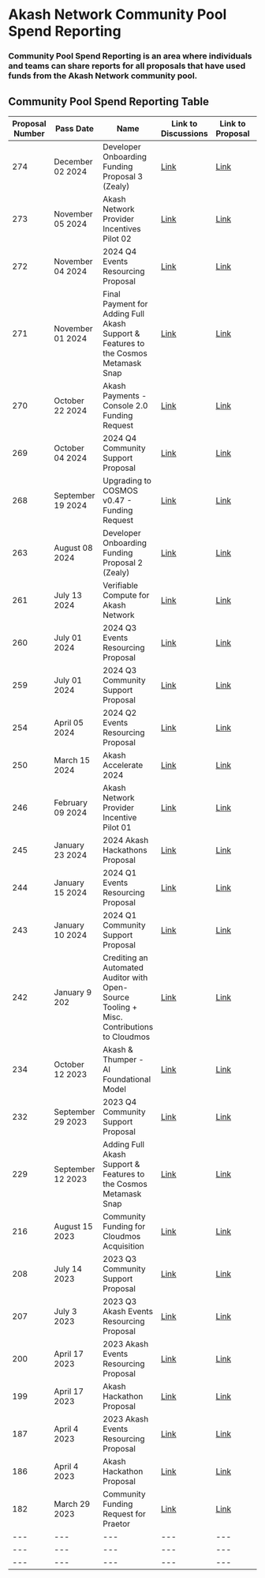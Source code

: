 

# Akash Network Community Pool Spend Reporting


### Community Pool Spend Reporting is an area where individuals and teams can share reports for all proposals that have used funds from the Akash Network community pool.

## Community Pool Spend Reporting Table
| Proposal Number | Pass Date | Name | Link to Discussions | Link to Proposal | Link to Report |
| --- | --- | --- | --- | --- | --- |
| 274 | December 02 2024 | Developer Onboarding Funding Proposal 3 (Zealy) | [Link](https://github.com/orgs/akash-network/discussions/728) | [Link](https://www.mintscan.io/akash/proposals/274) | --- |
| 273 | November 05 2024 | Akash Network Provider Incentives Pilot 02 | [Link](https://github.com/orgs/akash-network/discussions/696) | [Link](https://www.mintscan.io/akash/proposals/273) | [Link](https://lookerstudio.google.com/u/1/reporting/198bc72a-7925-4980-a542-74f782847858/page/BIUND) |
| 272 | November 04 2024 | 2024 Q4 Events Resourcing Proposal | [Link](https://github.com/orgs/akash-network/discussions/380) | [Link](https://www.mintscan.io/akash/proposals/272) | [Link](https://lookerstudio.google.com/u/1/reporting/96c38594-7ec4-4a4f-9128-3feaf3b82ac8/page/BIUND) |
| 271 | November 01 2024 | Final Payment for Adding Full Akash Support & Features to the Cosmos Metamask Snap | [Link](https://github.com/orgs/akash-network/discussions/247) | [Link](https://www.mintscan.io/akash/proposals/271) | --- |
| 270 | October 22 2024 | Akash Payments - Console 2.0 Funding Request | [Link](https://github.com/orgs/akash-network/discussions/688) | [Link](https://www.mintscan.io/akash/proposals/270) | [Link](https://lookerstudio.google.com/u/1/reporting/180bd7f4-e9b6-47a4-a187-9dc8e8a118a6/page/BIUND) |
| 269 | October 04 2024 | 2024 Q4 Community Support Proposal | [Link](https://github.com/orgs/akash-network/discussions/394) | [Link](https://www.mintscan.io/akash/proposals/269) | [Link](https://lookerstudio.google.com/u/1/reporting/f12da20a-b5bf-4f80-8a45-ff8861a1473e/page/BIUND) |
| 268 | September 19 2024 | Upgrading to COSMOS v0.47 - Funding Request | [Link](https://github.com/orgs/akash-network/discussions/673) | [Link](https://www.mintscan.io/akash/proposals/268) | [Link](https://lookerstudio.google.com/u/1/reporting/00771978-f51c-41d5-a5a5-3562563158cc/page/BIUND) |
| 263 | August 08 2024 | Developer Onboarding Funding Proposal 2 (Zealy) | [Link](https://github.com/orgs/akash-network/discussions/633) | [Link](https://www.mintscan.io/akash/proposals/263) | --- |
| 261 | July 13 2024 | Verifiable Compute for Akash Network | [Link](https://github.com/orgs/akash-network/discussions/614) | [Link](https://www.mintscan.io/akash/proposals/261) | --- |
| 260 | July 01 2024 | 2024 Q3 Events Resourcing Proposal | [Link](https://github.com/orgs/akash-network/discussions/380) | [Link](https://www.mintscan.io/akash/proposals/260) | [Link](https://lookerstudio.google.com/u/1/reporting/96c38594-7ec4-4a4f-9128-3feaf3b82ac8/page/BIUND) |
| 259 | July 01 2024 | 2024 Q3 Community Support Proposal | [Link](https://github.com/orgs/akash-network/discussions/394) | [Link](https://www.mintscan.io/akash/proposals/259) | [Link](https://lookerstudio.google.com/u/1/reporting/f12da20a-b5bf-4f80-8a45-ff8861a1473e/page/BIUND) |
| 254 | April 05 2024 | 2024 Q2 Events Resourcing Proposal | [Link](https://github.com/orgs/akash-network/discussions/380) | [Link](https://www.mintscan.io/akash/proposals/254) | [Link](https://lookerstudio.google.com/u/1/reporting/96c38594-7ec4-4a4f-9128-3feaf3b82ac8/page/BIUND) |
| 250 | March 15 2024 | Akash Accelerate 2024 | [Link](https://github.com/orgs/akash-network/discussions/499) | [Link](https://www.mintscan.io/akash/proposals/250) | [Link](https://lookerstudio.google.com/u/1/reporting/b321bc26-970e-4f1a-9863-3200164b0cee/page/BIUND) |
| 246 | February 09 2024 | Akash Network Provider Incentive Pilot 01 | [Link](https://github.com/orgs/akash-network/discussions/448) | [Link](https://www.mintscan.io/akash/proposals/246) | [Link](https://lookerstudio.google.com/u/1/reporting/f2f8fe80-97cd-45cd-bbd0-17826eab5ae5/page/BIUND) |
| 245 | January 23 2024 | 2024 Akash Hackathons Proposal | [Link](https://github.com/orgs/akash-network/discussions/415) | [Link](https://www.mintscan.io/akash/proposals/245) | [Link](https://lookerstudio.google.com/u/1/reporting/1e3e46db-6452-4f4d-9239-d780c5231ceb/page/BIUND) |
| 244 | January 15 2024 | 2024 Q1 Events Resourcing Proposal | [Link](https://github.com/orgs/akash-network/discussions/380) | [Link](https://www.mintscan.io/akash/proposals/244) | [Link](https://lookerstudio.google.com/u/1/reporting/96c38594-7ec4-4a4f-9128-3feaf3b82ac8/page/BIUND) |
| 243 | January 10 2024 | 2024 Q1 Community Support Proposal | [Link](https://github.com/orgs/akash-network/discussions/394) | [Link](https://www.mintscan.io/akash/proposals/243) | [Link](https://lookerstudio.google.com/u/1/reporting/f12da20a-b5bf-4f80-8a45-ff8861a1473e/page/BIUND) |
| 242 | January 9 202 | Crediting an Automated Auditor with Open-Source Tooling + Misc. Contributions to Cloudmos | [Link](https://github.com/orgs/akash-network/discussions/386) | [Link](https://www.mintscan.io/akash/proposals/242) | --- |
| 234 | October 12 2023 | Akash & Thumper - AI Foundational Model | [Link](https://github.com/orgs/akash-network/discussions/300) | [Link](https://www.mintscan.io/akash/proposals/234) | --- |
| 232 | September 29 2023 | 2023 Q4 Community Support Proposal | [Link](https://github.com/orgs/akash-network/discussions/165) | [Link](https://www.mintscan.io/akash/proposals/232) | [Link](https://lookerstudio.google.com/u/1/reporting/f726d92d-af36-4051-960f-070c7e1ea4aa/page/BIUND) |
| 229 | September 12 2023 | Adding Full Akash Support & Features to the Cosmos Metamask Snap | [Link](https://github.com/orgs/akash-network/discussions/247) | [Link](https://www.mintscan.io/akash/proposals/229) | --- |
| 216 | August 15 2023 | Community Funding for Cloudmos Acquisition | [Link](https://github.com/orgs/akash-network/discussions/286) | [Link](https://www.mintscan.io/akash/proposals/216) | --- |
| 208 | July 14 2023 | 2023 Q3 Community Support Proposal | [Link](https://github.com/orgs/akash-network/discussions/165) | [Link](https://www.mintscan.io/akash/proposals/208) | [Link](https://lookerstudio.google.com/u/1/reporting/f726d92d-af36-4051-960f-070c7e1ea4aa/page/BIUND) |
| 207 | July 3 2023 | 2023 Q3 Akash Events Resourcing Proposal | [Link](https://github.com/orgs/akash-network/discussions/99) | [Link](https://www.mintscan.io/akash/proposals/207) | [Link](https://lookerstudio.google.com/u/1/reporting/c3273ae3-3749-46fe-8aae-4db6169cedf6/page/BIUND) |
| 200 | April 17 2023 | 2023 Akash Events Resourcing Proposal | [Link](https://github.com/orgs/akash-network/discussions/99) | [Link](https://www.mintscan.io/akash/proposals/200) | [Link](https://lookerstudio.google.com/u/1/reporting/c3273ae3-3749-46fe-8aae-4db6169cedf6/page/BIUND) |
| 199 | April 17 2023 | Akash Hackathon Proposal | [Link](https://github.com/orgs/akash-network/discussions/100) | [Link](https://www.mintscan.io/akash/proposals/199) | --- |
| 187 | April 4 2023 | 2023 Akash Events Resourcing Proposal | [Link](https://github.com/orgs/akash-network/discussions/99) | [Link](https://www.mintscan.io/akash/proposals/187) | [Link](https://lookerstudio.google.com/u/1/reporting/c3273ae3-3749-46fe-8aae-4db6169cedf6/page/BIUND) |
| 186 | April 4 2023 | Akash Hackathon Proposal | [Link](https://github.com/orgs/akash-network/discussions/100) | [Link](https://www.mintscan.io/akash/proposals/186) | --- |
| 182 | March 29 2023 | Community Funding Request for Praetor | [Link](https://github.com/orgs/akash-network/discussions/92) | [Link](https://www.mintscan.io/akash/proposals/182) | --- |
| --- | --- | --- | --- | --- | --- |
| --- | --- | --- | --- | --- | --- |
| --- | --- | --- | --- | --- | --- |


